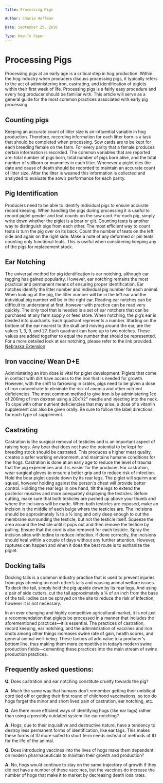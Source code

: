 ```yaml
---
Title: Processing Pigs  

Author: Chania Hoffman 

Date: September 25, 2018

Type: How-To Paper 
---
```


# Processing Pigs 

Processing pigs at an early age is a critical step in hog production. Within the hog industry when producers discuss processing pigs, it typically refers to the act of administering iron, castrating, and identification of piglets within their first week of life. Processing pigs is a fairly easy procedure and every hog producer should be familiar with. This article will serve as a general guide for the most common practices associated with early pig processing. 

## Counting pigs
Keeping an accurate count of litter size is an influential variable in hog production. Therefore, recording information for each litter born is a task that should be completed when processing. Sow cards are to be kept for each breeding female on the farm. For every parity that a female produces certain information is recorded. The common variables that are reported are: total number of pigs born, total number of pigs born alive, and the total number of stillborn or mummies in each litter. Whenever a piglet dies the date and cause of death should be recorded to maintain an accurate count of litter size. After the litter is weaned this information is collected and analyzed to evaluate the sow’s performance for each parity. 

## Pig Identification 
Producers need to be able to identify individual pigs to ensure accurate record keeping. When handling the pigs during processing it is useful to record piglet gender and teat counts on the sow card. For each pig, simply write down whether the piglet is a boar or gilt. Counting teats is another way to distinguish pigs from each other. The most efficient way to count teats is turn the pig over on its back. Count the number of teats on the left side and again on the right side. Make a note of any deformed or pin teats, counting only functional teats. This is useful when considering keeping any of the pigs for replacement stock. 

## Ear Notching 
The universal method for pig identification is ear notching, although ear tagging has gained popularity. However, ear notching remains the most practical and permanent means of ensuring proper identification. Ear notches identify the litter number and individual pig number for each animal. When looking at the pig, the litter number will be in the left ear and the individual pig number will be in the right ear. Reading ear notches can be difficult to understand at first, however with practice can be read very quickly. The only tool that is needed is a set of ear notchers that can be purchased at any farm supply or feed store. When notching, the pig’s ear is divided into quadrants. Each quadrant represents a number. Starting on the bottom of the ear nearest to the skull and moving around the ear, are the values 1, 3, 9, and 27. Each quadrant can have up to two notches. These values are added together to equal the number that should be represented. For a more detailed look at ear notching, please refer to the link provided. [Nebraska Extension](http://extensionpublications.unl.edu/assets/html/g1880/build/g1880.htm) 

## Iron vaccine/ Wean D+E 
Administering an iron dose is vital for piglet development. Piglets that come in contact with dirt have access to the iron that is needed for growth. However, with the shift to farrowing in crates, pigs need to be given a dose of iron concentrate to eliminate the risk of anemia and other nutrient deficiencies. The most common method to give iron is by administering 1cc of 200mg of iron dextran using a 20x1/2’’ needle and injecting into the neck. To cope with other nutrient deficiencies that may arise, a dose of a vitamin supplement can also be given orally. Be sure to follow the label directions for each type of supplement.  

## Castrating
Castration is the surgical removal of testicles and is an important aspect of raising hogs. Any boar that does not have the potential to be kept for breeding stock should be castrated. This produces a higher meat quality, creates a safer working environment, and maintains humane conditions for the hogs. Castration is done at an early age to reduce the level of trauma that the pig experiences and it is easier for the producer. For castration, wear surgical gloves to ensure a better grip and to reduce risk of infection. Hold the boar piglet upside down by its rear legs. The piglet will squirm and squeal, however holding against the person's chest will provide better control. Holding the rear legs in one hand, tilt the legs to extend the posterior muscles and more adequately displaying the testicles. Before cutting, make sure that both testicles are pushed up above your thumb and where the incisions will be made. When both testicles are exposed, make an incision in the middle of each bulge where the testicles are. The incisions should be approximately ¼ to a ½ long and only deep enough to cut the membrane surrounding the testicle, but not the testicle itself. Squeeze the area around the testicle until it pops out and then remove the testicle by pulling. Ensure that the cord is also removed for each testicle. Spray the incision sites with iodine to reduce infection. If done correctly, the incisions should heal within a couple of days without any further attention. However, ruptures can happen and when it does the best route is to euthanize the piglet.     

## Docking tails 
Docking tails is a common industry practice that is used to prevent injuries from pigs chewing on each other’s tails and causing animal welfare issues. To dock the tail, simply hold the pig upside down by its rear legs. And using a pair of side cutters, cut the tail approximately a ¼ of an inch from the base of the tail. Iodine can be sprayed on the site to reduce the risk of infection, however it is not necessary. 

In an ever changing and highly competitive agricultural market, it is not just a recommendation that piglets be processed in a manner that includes the aforementioned practices—it is essential. The practices of castration, record keeping, ear notching, and the administration of vaccines and iron shots among other things increases swine rate of gain, health scores, and general animal well-being. These factors all add value to a producer's bottom line, thus making them more competitive in today’s modern swine production fields—cementing these practices into the main stream of swine production practices.

## Frequently asked questions: 

**Q.** Does castration and ear notching constitute cruelty towards the pig?

**A.** Much the same way that humans don’t remember getting their umbilical cord tied off or getting their first round of childhood vaccinations, so too do hogs forget the minor and short lived pain of castration, ear notching, etc.

**Q.** Are there more efficient ways of identifying hogs (like ear tags) rather than using a possibly outdated system like ear notching?

**A.** Hogs, due to their inquisitive and destructive nature, have a tendency to destroy less permanent forms of identification, like ear tags. This makes these forms of ID more suited to short term needs instead of methods of ID for the life of the animal.

**Q.** Does introducing vaccines into the lives of hogs make them dependent on modern pharmaceuticals to maintain their growth and production?

**A.** No, hogs would continue to stay on the same trajectory of growth if they did not have a number of these vaccines, but the vaccines do increase the number of hogs that make it to market by decreasing death loss rates.



